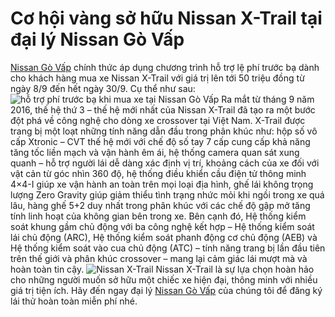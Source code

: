 # Cơ hội vàng sở hữu Nissan X-Trail tại đại lý Nissan Gò Vấp
<a href="http://www.nissan-govap.com">Nissan Gò Vấp</a> chính thức áp dụng chương trình hỗ trợ lệ phí trước bạ dành cho khách hàng mua xe Nissan X-Trail với giá trị lên tới 50 triệu đồng từ ngày 8/9 đến hết ngày 30/9. Cụ thể như sau:
<img src="http://www.nissan.com.vn/wp-content/uploads/2017/09/xtrail-phi-truoc-ba.png" alt="hỗ trợ phí trước bạ khi mua xe tại Nissan Gò Vấp">
Ra mắt từ tháng 9 năm 2016, thế hệ thứ 3 – thế hệ mới nhất của Nissan X-Trail đã tạo ra một bước đột phá về công nghệ cho dòng xe crossover tại Việt Nam. X-Trail được trang bị một loạt những tính năng dẫn đầu trong phân khúc như: hộp số vô cấp Xtronic – CVT thế hệ mới với chế độ số tay 7 cấp cung cấp khả năng tăng tốc liền mạch và vận hành êm ái, hệ thống camera quan sát xung quanh – hỗ trợ người lái dễ dàng xác định vị trí, khoảng cách của xe đối với vật cản từ góc nhìn 360 độ, hệ thống điều khiển cầu điện tử thông minh 4×4-I giúp xe vận hành an toàn trên mọi loại địa hình, ghế lái không trọng lượng Zero Gravity giúp giảm thiểu tình trạng nhức mỏi khi ngồi trong xe quá lâu, hàng ghế 5+2 duy nhất trong phân khúc với các chế độ gập mở tăng tính linh hoạt của không gian bên trong xe. Bên cạnh đó, Hệ thống kiểm soát khung gầm chủ động với ba công nghệ kết hợp – Hệ thống kiểm soát lái chủ động (ARC), Hệ thống kiểm soát phanh động cơ chủ động (AEB) và Hệ thống kiểm soát vào cua chủ động (ATC) – tính năng trang bị lần đầu tiên trên thế giới và phân khúc crossover – mang lại cảm giác lái mượt mà và hoàn toàn tin cậy.
<img src="http://www.nissan.com.vn/wp-content/uploads/2017/09/xtrail-phi-truoc-ba-1-720x487.jpg" alt="Nissan X-Trail">
Nissan X-Trail là sự lựa chọn hoàn hảo cho những người muốn sở hữu một chiếc xe hiện đại, thông minh với nhiều giá trị tiện ích. Hãy đến ngay đại lý <a href="http://giaxenissan.vn">Nissan Gò Vấp</a> của chúng tôi để đăng ký lái thử hoàn toàn miễn phí nhé.
